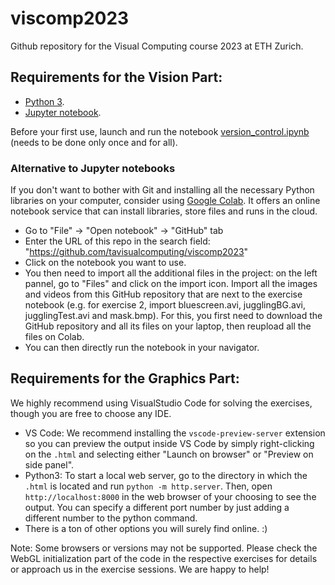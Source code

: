 # viscomp2023
Github repository for the Visual Computing course 2023 at ETH Zurich.

## Requirements for the Vision Part:
- [Python 3](https://www.python.org/downloads/).
- [Jupyter notebook](https://jupyter.org/install).

Before your first use, launch and run the notebook [version_control.ipynb](https://github.com/tavisualcomputing/viscomp2023/blob/master/version_control.ipynb) (needs to be done only once and for all).

### Alternative to Jupyter notebooks
If you don't want to bother with Git and installing all the necessary Python libraries on your computer, consider using [Google Colab](https://colab.research.google.com/notebooks/intro.ipynb). It offers an online notebook service that can install libraries, store files and runs in the cloud.
- Go to "File" -> "Open notebook" -> "GitHub" tab
- Enter the URL of this repo in the search field: "https://github.com/tavisualcomputing/viscomp2023"
- Click on the notebook you want to use.
- You then need to import all the additional files in the project: on the left pannel, go to "Files" and click on the import icon. Import all the images and videos from this GitHub repository that are next to the exercise notebook (e.g. for exercise 2, import bluescreen.avi, jugglingBG.avi, jugglingTest.avi and mask.bmp). For this, you first need to download the GitHub repository and all its files on your laptop, then reupload all the files on Colab.
- You can then directly run the notebook in your navigator.

## Requirements for the Graphics Part:

We highly recommend using VisualStudio Code for solving the exercises, though you are free to choose any IDE. 

- VS Code: We recommend installing the `vscode-preview-server` extension so you can preview the output inside VS Code by simply right-clicking on the `.html` and selecting either "Launch on browser" or "Preview on side panel".
- Python3: To start a local web server, go to the directory in which the `.html` is located and run `python -m http.server`. Then, open `http://localhost:8000` in the web browser of your choosing to see the output. You can specify a different port number by just adding a different number to the python command.
- There is a ton of other options you will surely find online. :) 

Note: Some browsers or versions may not be supported. Please check the WebGL initialization part of the code in the respective exercises for details or approach us in the exercise sessions. We are happy to help!
